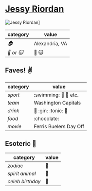# [Jessy Riordan](https://github.com/JessyRiordan)

![Jessy Riordan](https://avatars3.githubusercontent.com/u/12103371?v=3&s=460)]

| category | value |
|-----------|-------|
| _:house:_ | Alexandria, VA |
| _:dog: or :cat:_ | :dog: :cat: |

## Faves! :v:
| category | value |
|----------|--------|
| _sport_  | :swimming: :football: :basketball: etc. |
| _team_   | Washington Capitals |
| _drink_  | :beer: :gin: :tonic: :wine_glass: |
| _food_   |:chocolate: |
| _movie_  | Ferris Buelers Day Off |

## Esoteric :crystal_ball:

| category | value |
|----------|-------|
| _zodiac_ | :dancers: |
| _spirit animal_ | :tiger: |
| _celeb birthday_ | :princess: |
